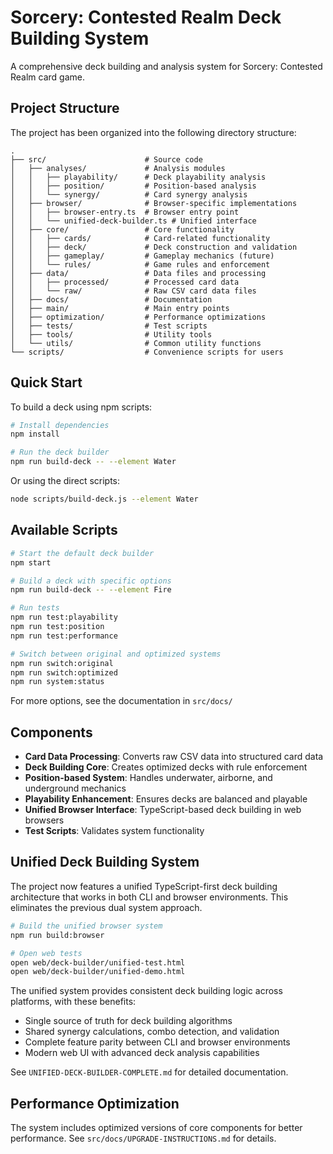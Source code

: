 # Sorcery: Contested Realm Deck Building System

A comprehensive deck building and analysis system for Sorcery: Contested Realm card game.

## Project Structure

The project has been organized into the following directory structure:

```
.
├── src/                      # Source code
│   ├── analyses/             # Analysis modules
│   │   ├── playability/      # Deck playability analysis
│   │   ├── position/         # Position-based analysis 
│   │   └── synergy/          # Card synergy analysis
│   ├── browser/              # Browser-specific implementations
│   │   ├── browser-entry.ts  # Browser entry point
│   │   └── unified-deck-builder.ts # Unified interface
│   ├── core/                 # Core functionality
│   │   ├── cards/            # Card-related functionality
│   │   ├── deck/             # Deck construction and validation
│   │   ├── gameplay/         # Gameplay mechanics (future)
│   │   └── rules/            # Game rules and enforcement
│   ├── data/                 # Data files and processing
│   │   ├── processed/        # Processed card data
│   │   └── raw/              # Raw CSV card data files
│   ├── docs/                 # Documentation
│   ├── main/                 # Main entry points
│   ├── optimization/         # Performance optimizations
│   ├── tests/                # Test scripts
│   ├── tools/                # Utility tools
│   └── utils/                # Common utility functions
└── scripts/                  # Convenience scripts for users
```

## Quick Start

To build a deck using npm scripts:

```bash
# Install dependencies
npm install

# Run the deck builder
npm run build-deck -- --element Water
```

Or using the direct scripts:

```bash
node scripts/build-deck.js --element Water
```

## Available Scripts

```bash
# Start the default deck builder
npm start

# Build a deck with specific options
npm run build-deck -- --element Fire

# Run tests
npm run test:playability
npm run test:position
npm run test:performance

# Switch between original and optimized systems
npm run switch:original
npm run switch:optimized
npm run system:status
```

For more options, see the documentation in `src/docs/`

## Components

- **Card Data Processing**: Converts raw CSV data into structured card data
- **Deck Building Core**: Creates optimized decks with rule enforcement
- **Position-based System**: Handles underwater, airborne, and underground mechanics
- **Playability Enhancement**: Ensures decks are balanced and playable
- **Unified Browser Interface**: TypeScript-based deck building in web browsers
- **Test Scripts**: Validates system functionality

## Unified Deck Building System

The project now features a unified TypeScript-first deck building architecture that works in both CLI and browser environments. This eliminates the previous dual system approach.

```bash
# Build the unified browser system
npm run build:browser

# Open web tests
open web/deck-builder/unified-test.html
open web/deck-builder/unified-demo.html
```

The unified system provides consistent deck building logic across platforms, with these benefits:
- Single source of truth for deck building algorithms
- Shared synergy calculations, combo detection, and validation
- Complete feature parity between CLI and browser environments
- Modern web UI with advanced deck analysis capabilities

See `UNIFIED-DECK-BUILDER-COMPLETE.md` for detailed documentation.

## Performance Optimization

The system includes optimized versions of core components for better performance.
See `src/docs/UPGRADE-INSTRUCTIONS.md` for details.
